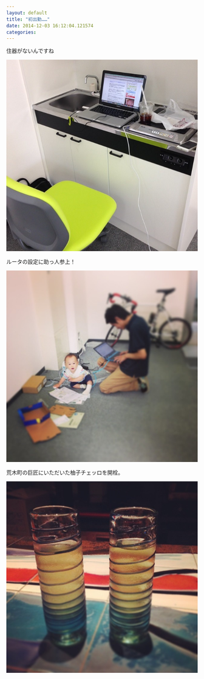 ```yaml
---
layout: default
title: "初出勤……"
date: 2014-12-03 16:12:04.121574
categories: 
---
```


住器がないんですね

![支社長……](/assets/images/201407/10520218_1508909279322817_827945460_n.jpg)

ルータの設定に助っ人参上！

![ルータの設定に助っ人参上！](/assets/images/201407/10533597_289288147920105_1750769498_n.jpg)

荒木町の巨匠にいただいた柚子チェッロを開栓。

![荒木町の巨匠にいただいた柚子チェッロを開栓。](/assets/images/201407/10488744_266541860200142_1592311890_n.jpg)


